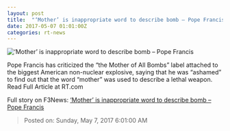 ```yaml
---
layout: post
title:  "‘Mother’ is inappropriate word to describe bomb – Pope Francis"
date: 2017-05-07 01:01:00Z
categories: rt-news
---
```


![‘Mother’ is inappropriate word to describe bomb – Pope Francis](https://cdn.rt.com/files/2017.05/article/590e3933c361880d098b45aa.JPG)

Pope Francis has criticized the “the Mother of All Bombs” label attached to the biggest American non-nuclear explosive, saying that he was “ashamed” to find out that the word “mother” was used to describe a lethal weapon. Read Full Article at RT.com


Full story on F3News: [‘Mother’ is inappropriate word to describe bomb – Pope Francis](http://www.f3nws.com/n/xqv4eC)

> Posted on: Sunday, May 7, 2017 6:01:00 AM
